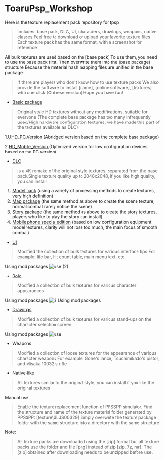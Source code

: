 # ToaruPsp_Workshop
Here is the texture replacement pack repository for tpsp
> Includes: base pack, DLC, UI, characters, drawings, weapons, native classes
Feel free to download or upload your favorite texture files
Each texture pack has the same format, with a screenshot for reference

All bulk textures are used based on the [base pack]
To use them, you need to use the base pack first.
Then overwrite them into the [base package] structure
Because the material hash mapping files are unified in the base package

> If there are players who don't know how to use texture packs
We also provide the software to install [game], [online software], [textures] with one click (Chinese version)
Hope you have fun!


* [Basic package](https://github.com/MNDIA/Tpsp_Workshop/releases/tag/Basic_Pack)
> Original style HD textures without any modifications, suitable for everyone
(The complete base package has too many infrequently used/High hardware configuration textures, we have made this part of the textures available as DLC)

1.[UHD_PC_Version](https://github.com/MNDIA/Tpsp_Workshop/releases/download/Basic_Pack/BasicPack.UHD.PC.Version.zip)   (Abridged version based on the complete base package)

2.[HD_Mobile_Version ](https://github.com/MNDIA/Tpsp_Workshop/releases/download/Basic_Pack/BasicPack.HD.Mobile.Version.zip)  (Optimized version for low configuration devices based on the PC version)



* [DLC](https://github.com/MNDIA/Tpsp_Workshop/releases/tag/DLC)
> is a 4K remake of the original style textures, separated from the base pack.Single texture quality up to 2048x2048, if you like high quality, you can install
1. [Model pack](https://github.com/MNDIA/Tpsp_Workshop/releases/download/DLC/DLC1.-4K_AI_remastered_version-.by_vegeko.zip)     (using a variety of processing methods to create textures, very high definition)
2. [Map package](https://github.com/MNDIA/Tpsp_Workshop/releases/download/DLC/DLC2.-Map_AI_Remastered-.by_vegeko.zip)    (the same method as above to create the scene texture, normal combat rarely notice the scene)
3. [Story package](https://github.com/MNDIA/Tpsp_Workshop/releases/download/DLC/DLC3.-Story_Scene_AI_Remastered-.by_vegeko.zip)   (the same method as above to create the story textures, players who like to play the story can install)
4. [Mobile phone special edition](https://github.com/MNDIA/Tpsp_Workshop/releases/download/DLC/DLC4.Android.Special.Edition.by.vegeko.zip)   (based on low configuration equipment model textures, clarity will not lose too much, the main focus of smooth combat)

* [UI](https://github.com/MNDIA/Tpsp_Workshop/tree/main/UI)
> Modified the collection of bulk textures for various interface tips
For example: life bar, hit count table, main menu text, etc.

Using mod packages
![use (2)](https://user-images.githubusercontent.com/84516878/224704101-77a0b5dd-dc3b-46ea-9767-b43bc3490c64.png)


* [Role](https://github.com/MNDIA/Tpsp_Workshop/tree/main/Roles)
> Modified a collection of bulk textures for various character appearances

Using mod packages
![3 Using mod packages](https://user-images.githubusercontent.com/74826767/221359337-f7189b72-c4ef-4d63-8874-3778c8ea09fd.png)

* [Drawings](https://github.com/MNDIA/Tpsp_Workshop/tree/main/Drawings)
> Modified a collection of bulk textures for various stand-ups on the character selection screen

Using mod packages
![use](https://user-images.githubusercontent.com/84516878/224704159-45e0da97-6e7f-4847-8dd8-bfa293a85705.png)


* Weapons
> Modified a collection of loose textures for the appearance of various character weapons
For example: Gohe's lance, Tsuchimikado's pistol, and Misaka 10032's rifle

* Native-like
> All textures similar to the original style, you can install if you like the original textures


Manual use
> Enable the texture replacement function of PPSSPP simulator.
Find the structure and name of the texture material folder generated by PPSSPP: [texture\ULJS00329]
Simply overwrite the texture package folder with the same structure into a directory with the same structure

Note:
> All texture packs are downloaded using the [zip] format
but all texture packs use the folder and file [png]
instead of zip [zip, 7z, rar].
The [zip] obtained after downloading needs to be unzipped before use.


